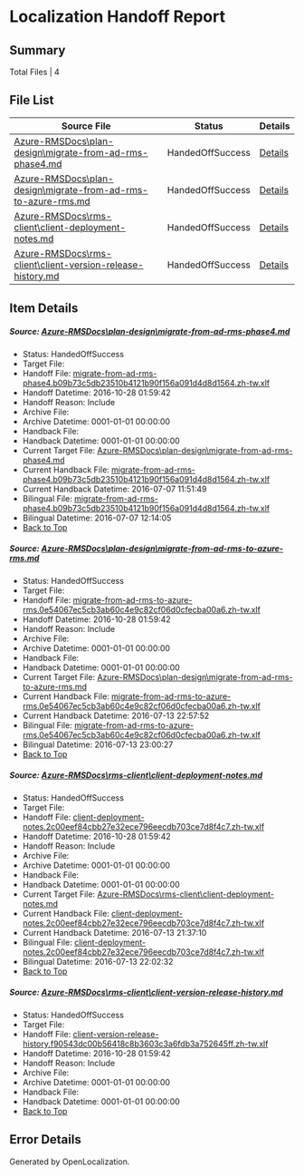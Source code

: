 # <a name='report-top'></a> Localization Handoff Report

## Summary
 Total Files | 4

## File List
 Source File | Status | Details 
 ----------- | ------ | ------- 
 [Azure-RMSDocs\plan-design\migrate-from-ad-rms-phase4.md](https://github.com/Microsoft/Azure-RMSDocs-pr/blob/3786fa2529b442f7d31603be09f9b80f1a46d171/Azure-RMSDocs/plan-design/migrate-from-ad-rms-phase4.md) | HandedOffSuccess | [Details](#238cc238e62db4a74ce2b10e0e68803cc66b718f414)
 [Azure-RMSDocs\plan-design\migrate-from-ad-rms-to-azure-rms.md](https://github.com/Microsoft/Azure-RMSDocs-pr/blob/5774a94582e6a685f84a1fc6cd9915258bf7cbe0/Azure-RMSDocs/plan-design/migrate-from-ad-rms-to-azure-rms.md) | HandedOffSuccess | [Details](#49c65779e5651f25082369822b60b09435c41041415)
 [Azure-RMSDocs\rms-client\client-deployment-notes.md](https://github.com/Microsoft/Azure-RMSDocs-pr/blob/0191871e66f6e8ce2f080092a673b58d93c7c129/Azure-RMSDocs/rms-client/client-deployment-notes.md) | HandedOffSuccess | [Details](#dfe2bcc409079487d8e7544b91aa668b54b807ba423)
 [Azure-RMSDocs\rms-client\client-version-release-history.md](https://github.com/Microsoft/Azure-RMSDocs-pr/blob/b3beeaffd5cf5f0e0a629dd6130d780cec3e05d6/Azure-RMSDocs/rms-client/client-version-release-history.md) | HandedOffSuccess | [Details](#ff6573042941640d1cca82d68e85f09c82e3c77b424)

## Item Details
##### <a name='238cc238e62db4a74ce2b10e0e68803cc66b718f414'></a> Source: [Azure-RMSDocs\plan-design\migrate-from-ad-rms-phase4.md](https://github.com/Microsoft/Azure-RMSDocs-pr/blob/3786fa2529b442f7d31603be09f9b80f1a46d171/Azure-RMSDocs/plan-design/migrate-from-ad-rms-phase4.md)
* Status: HandedOffSuccess
* Target File: 
* Handoff File: [migrate-from-ad-rms-phase4.b09b73c5db23510b4121b90f156a091d4d8d1564.zh-tw.xlf](https://github.com/Microsoft/Azure-RMSDocs-pr.handoff/blob/6d0eb55f5e25f8fc5c02568199c583a6928dad83/ol-handoff/Microsoft/Azure-RMSDocs-pr.zh-tw/live/migrate-from-ad-rms-phase4.b09b73c5db23510b4121b90f156a091d4d8d1564.zh-tw.xlf)
* Handoff Datetime: 2016-10-28 01:59:42
* Handoff Reason: Include
* Archive File: 
* Archive Datetime: 0001-01-01 00:00:00
* Handback File: 
* Handback Datetime: 0001-01-01 00:00:00
* Current Target File: [Azure-RMSDocs\plan-design\migrate-from-ad-rms-phase4.md](https://github.com/Microsoft/Azure-RMSDocs-pr.zh-tw/blob/e26a9487bd82ae08eed34b7772b5e0ee9151ed8d/Azure-RMSDocs/plan-design/migrate-from-ad-rms-phase4.md)
* Current Handback File: [migrate-from-ad-rms-phase4.b09b73c5db23510b4121b90f156a091d4d8d1564.zh-tw.xlf](https://github.com/Microsoft/Azure-RMSDocs-pr.handback/blob/02cbdd257ea8e2920d9835f586decc7738199917/ol-handback/Microsoft/Azure-RMSDocs-pr.zh-tw/master/migrate-from-ad-rms-phase4.b09b73c5db23510b4121b90f156a091d4d8d1564.zh-tw.xlf)
* Current Handback Datetime: 2016-07-07 11:51:49
* Bilingual File: [migrate-from-ad-rms-phase4.b09b73c5db23510b4121b90f156a091d4d8d1564.zh-tw.xlf](https://github.com/Microsoft/Azure-RMSDocs-pr.handback/blob/02cbdd257ea8e2920d9835f586decc7738199917/ol-handback/Microsoft/Azure-RMSDocs-pr.zh-tw/master/migrate-from-ad-rms-phase4.b09b73c5db23510b4121b90f156a091d4d8d1564.zh-tw.xlf)
* Bilingual Datetime: 2016-07-07 12:14:05
* [Back to Top](#report-top)

##### <a name='49c65779e5651f25082369822b60b09435c41041415'></a> Source: [Azure-RMSDocs\plan-design\migrate-from-ad-rms-to-azure-rms.md](https://github.com/Microsoft/Azure-RMSDocs-pr/blob/5774a94582e6a685f84a1fc6cd9915258bf7cbe0/Azure-RMSDocs/plan-design/migrate-from-ad-rms-to-azure-rms.md)
* Status: HandedOffSuccess
* Target File: 
* Handoff File: [migrate-from-ad-rms-to-azure-rms.0e54067ec5cb3ab60c4e9c82cf06d0cfecba00a6.zh-tw.xlf](https://github.com/Microsoft/Azure-RMSDocs-pr.handoff/blob/6d0eb55f5e25f8fc5c02568199c583a6928dad83/ol-handoff/Microsoft/Azure-RMSDocs-pr.zh-tw/live/migrate-from-ad-rms-to-azure-rms.0e54067ec5cb3ab60c4e9c82cf06d0cfecba00a6.zh-tw.xlf)
* Handoff Datetime: 2016-10-28 01:59:42
* Handoff Reason: Include
* Archive File: 
* Archive Datetime: 0001-01-01 00:00:00
* Handback File: 
* Handback Datetime: 0001-01-01 00:00:00
* Current Target File: [Azure-RMSDocs\plan-design\migrate-from-ad-rms-to-azure-rms.md](https://github.com/Microsoft/Azure-RMSDocs-pr.zh-tw/blob/ce27fd18532a1e41ab5c16b82f8e034832d3a3d8/Azure-RMSDocs/plan-design/migrate-from-ad-rms-to-azure-rms.md)
* Current Handback File: [migrate-from-ad-rms-to-azure-rms.0e54067ec5cb3ab60c4e9c82cf06d0cfecba00a6.zh-tw.xlf](https://github.com/Microsoft/Azure-RMSDocs-pr.handback/blob/f630fd2e4ee135899d063fb9249c1f7ae958a00f/ol-handback/Microsoft/Azure-RMSDocs-pr.zh-tw/master/migrate-from-ad-rms-to-azure-rms.0e54067ec5cb3ab60c4e9c82cf06d0cfecba00a6.zh-tw.xlf)
* Current Handback Datetime: 2016-07-13 22:57:52
* Bilingual File: [migrate-from-ad-rms-to-azure-rms.0e54067ec5cb3ab60c4e9c82cf06d0cfecba00a6.zh-tw.xlf](https://github.com/Microsoft/Azure-RMSDocs-pr.handback/blob/f630fd2e4ee135899d063fb9249c1f7ae958a00f/ol-handback/Microsoft/Azure-RMSDocs-pr.zh-tw/master/migrate-from-ad-rms-to-azure-rms.0e54067ec5cb3ab60c4e9c82cf06d0cfecba00a6.zh-tw.xlf)
* Bilingual Datetime: 2016-07-13 23:00:27
* [Back to Top](#report-top)

##### <a name='dfe2bcc409079487d8e7544b91aa668b54b807ba423'></a> Source: [Azure-RMSDocs\rms-client\client-deployment-notes.md](https://github.com/Microsoft/Azure-RMSDocs-pr/blob/0191871e66f6e8ce2f080092a673b58d93c7c129/Azure-RMSDocs/rms-client/client-deployment-notes.md)
* Status: HandedOffSuccess
* Target File: 
* Handoff File: [client-deployment-notes.2c00eef84cbb27e32ece796eecdb703ce7d8f4c7.zh-tw.xlf](https://github.com/Microsoft/Azure-RMSDocs-pr.handoff/blob/6d0eb55f5e25f8fc5c02568199c583a6928dad83/ol-handoff/Microsoft/Azure-RMSDocs-pr.zh-tw/live/client-deployment-notes.2c00eef84cbb27e32ece796eecdb703ce7d8f4c7.zh-tw.xlf)
* Handoff Datetime: 2016-10-28 01:59:42
* Handoff Reason: Include
* Archive File: 
* Archive Datetime: 0001-01-01 00:00:00
* Handback File: 
* Handback Datetime: 0001-01-01 00:00:00
* Current Target File: [Azure-RMSDocs\rms-client\client-deployment-notes.md](https://github.com/Microsoft/Azure-RMSDocs-pr.zh-tw/blob/da515f5bdc1b40eee0b05be2729555b7255575d9/Azure-RMSDocs/rms-client/client-deployment-notes.md)
* Current Handback File: [client-deployment-notes.2c00eef84cbb27e32ece796eecdb703ce7d8f4c7.zh-tw.xlf](https://github.com/Microsoft/Azure-RMSDocs-pr.handback/blob/4b1a7b29960a7130d14b507a3caf336ee695eb63/ol-handback/Microsoft/Azure-RMSDocs-pr.zh-tw/master/client-deployment-notes.2c00eef84cbb27e32ece796eecdb703ce7d8f4c7.zh-tw.xlf)
* Current Handback Datetime: 2016-07-13 21:37:10
* Bilingual File: [client-deployment-notes.2c00eef84cbb27e32ece796eecdb703ce7d8f4c7.zh-tw.xlf](https://github.com/Microsoft/Azure-RMSDocs-pr.handback/blob/4b1a7b29960a7130d14b507a3caf336ee695eb63/ol-handback/Microsoft/Azure-RMSDocs-pr.zh-tw/master/client-deployment-notes.2c00eef84cbb27e32ece796eecdb703ce7d8f4c7.zh-tw.xlf)
* Bilingual Datetime: 2016-07-13 22:02:32
* [Back to Top](#report-top)

##### <a name='ff6573042941640d1cca82d68e85f09c82e3c77b424'></a> Source: [Azure-RMSDocs\rms-client\client-version-release-history.md](https://github.com/Microsoft/Azure-RMSDocs-pr/blob/b3beeaffd5cf5f0e0a629dd6130d780cec3e05d6/Azure-RMSDocs/rms-client/client-version-release-history.md)
* Status: HandedOffSuccess
* Target File: 
* Handoff File: [client-version-release-history.f90543dc00b56418c8b3603c3a6fdb3a752645ff.zh-tw.xlf](https://github.com/Microsoft/Azure-RMSDocs-pr.handoff/blob/6d0eb55f5e25f8fc5c02568199c583a6928dad83/ol-handoff/Microsoft/Azure-RMSDocs-pr.zh-tw/live/client-version-release-history.f90543dc00b56418c8b3603c3a6fdb3a752645ff.zh-tw.xlf)
* Handoff Datetime: 2016-10-28 01:59:42
* Handoff Reason: Include
* Archive File: 
* Archive Datetime: 0001-01-01 00:00:00
* Handback File: 
* Handback Datetime: 0001-01-01 00:00:00
* [Back to Top](#report-top)


## Error Details

Generated by OpenLocalization.
